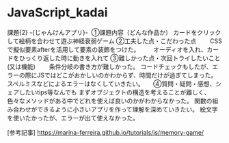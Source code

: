 # JavaScript_kadai
課題{2} -{じゃんけんアプリ}-
​
①課題内容（どんな作品か）
 カードをクリックして絵柄を合わせて遊ぶ神経衰弱ゲーム
​
②工夫した点・こだわった点
　　CSSで擬似要素afterを活用して要素の装飾をつけた。
　　オーディオを入れ、カードをひっくり返した時に動きを入れて
③難しかった点・次回トライしたいこと(又は機能)
　　条件分岐の書き方が難しかった。
  コードチェックもしたが、エラーの際にJSではどこがおかしいのかわからず、時間だけが過ぎてしまった。
  スペルミスなどによるエラーはなくしていきたい。
　
​
④質問・疑問・感想、シェアしたいtips等なんでも
まずオブジェクトの構造を考えることが難しく、
色々なメソッドがある中でどれを使えば良いのかがわからなかった。
関数の組み合わせができるように小さいアプリを作って理解を深めていきたい。
絵文字を使いたかったが、エラーが出て使えなかった。

[参考記事]
https://marina-ferreira.github.io/tutorials/js/memory-game/
